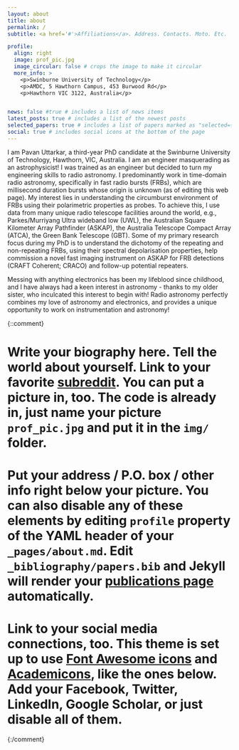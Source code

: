 ```yaml
---
layout: about
title: about
permalink: /
subtitle: <a href='#'>Affiliations</a>. Address. Contacts. Moto. Etc.

profile:
  align: right
  image: prof_pic.jpg
  image_circular: false # crops the image to make it circular
  more_info: >
    <p>Swinburne University of Technology</p>
    <p>AMDC, 5 Hawthorn Campus, 453 Burwood Rd</p>
    <p>Hawthorn VIC 3122, Australia</p>


news: false #true # includes a list of news items
latest_posts: true # includes a list of the newest posts
selected_papers: true # includes a list of papers marked as "selected={true}"
social: true # includes social icons at the bottom of the page
---
```


I am Pavan Uttarkar, a third-year PhD candidate at the Swinburne University of Technology, Hawthorn, VIC, Australia. I am an engineer masquerading as an astrophysicist! I was trained as an engineer but decided to turn my engineering skills to radio astronomy. I predominantly work in time-domain radio astronomy, specifically in fast radio bursts (FRBs), which are millisecond duration bursts whose origin is unknown (as of editing this web page). My interest lies in understanding the circumburst environment of FRBs using their polarimetric properties as probes. To achieve this, I use data from many unique radio telescope facilities around the world, e.g., Parkes/Murriyang Ultra wideband low (UWL), the Australian Square Kilometer Array Pathfinder (ASKAP), the Australia Telescope Compact Array (ATCA), the Green Bank Telescope (GBT). Some of my primary research focus during my PhD is to understand the dichotomy of the repeating and non-repeating FRBs, using their spectral depolarisation properties, help commission a novel fast imaging instrument on ASKAP for FRB detections (CRAFT Coherent; CRACO) and follow-up potential repeaters. 

Messing with anything electronics has been my lifeblood since childhood, and I have always had a keen interest in astronomy - thanks to my older sister, who inculcated this interest to begin with! Radio astronomy perfectly combines my love of astronomy and electronics, and provides a unique opportunity to work on instrumentation and astronomy! 


{::comment}
# Write your biography here. Tell the world about yourself. Link to your favorite [subreddit](http://reddit.com). You can put a picture in, too. The code is already in, just name your picture `prof_pic.jpg` and put it in the `img/` folder.

# Put your address / P.O. box / other info right below your picture. You can also disable any of these elements by editing `profile` property of the YAML header of your `_pages/about.md`. Edit `_bibliography/papers.bib` and Jekyll will render your [publications page](/al-folio/publications/) automatically.

# Link to your social media connections, too. This theme is set up to use [Font Awesome icons](https://fontawesome.com/) and [Academicons](https://jpswalsh.github.io/academicons/), like the ones below. Add your Facebook, Twitter, LinkedIn, Google Scholar, or just disable all of them.
{:/comment}
